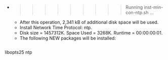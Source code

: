 * >>>>>>>>> Running inst-min-con-ntp.sh ...
  * After this operation, 2,341 kB of additional disk space will be used.
  * Install Network Time Protocol: ntp.
  * Disk size = 1457312K. Space Used = 3268K. Runtime = 00:00:00:01.
  * The following NEW packages will be installed:
  ```bash
libopts25 ntp
  ```
